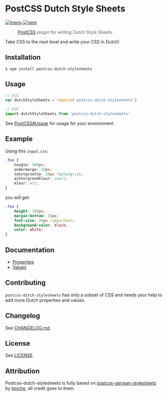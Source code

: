 # PostCSS Dutch Style Sheets

[![travis](https://img.shields.io/travis/kilian/postcss-dutch-stylesheets.svg?style=flat-square)](https://travis-ci.org/kilian/postcss-dutch-stylesheets)
[![npm](https://img.shields.io/npm/v/postcss-dutch-stylesheets.svg?style=flat-square)](https://www.npmjs.com/package/postcss-dutch-stylesheets)

> [PostCSS](https://github.com/postcss/postcss) plugin for writing Dutch Style Sheets.

Take CSS to the next level and write your CSS in Dutch!

## Installation

```console
$ npm install postcss-dutch-stylesheets
```

## Usage

```js
// ES5
var dutchStyleSheets = require('postcss-dutch-stylesheets')

// ES6
import dutchStyleSheets from 'postcss-dutch-stylesheets'
```

See [PostCSS#Usage](https://github.com/postcss/postcss#usage) for usage for your environment.

## Example

Using this `input.css`:

```css
.foo {
    hoogte: 300px;
    ondermarge: 10px;
    tekstgrootte: 20px !belangrijk;
    achtergrondkleur: zwart;
    kleur: wit;
}
```

you will get:

```css
.foo {
    height: 300px;
    margin-bottom: 10px;
    font-size: 20px !important;
    background-color: black;
    color: white;
}
```

## Documentation

- [Properties](https://github.com/kilian/postcss-dutch-stylesheets/blob/master/docs/Properties.md)
- [Values](https://github.com/kilian/postcss-dutch-stylesheets/blob/master/docs/Values.md)

## Contributing

`postcss-ditch-stylesheets` has only a subset of CSS and needs your help to add more Dutch properties and values.

## Changelog

See [CHANGELOG.md](https://github.com/kilian/postcss-dutch-stylesheets/blob/master/CHANGELOG.md).

## License

See [LICENSE](https://github.com/kilian/postcss-dutch-stylesheets/blob/master/LICENSE).

## Attribution

Postcss-dutch-stylesheets is fully based on [postcss-german-stylesheets](https://github.com/timche/postcss-german-stylesheets) by [timche](https://github.com/timche), all credit goes to them.
